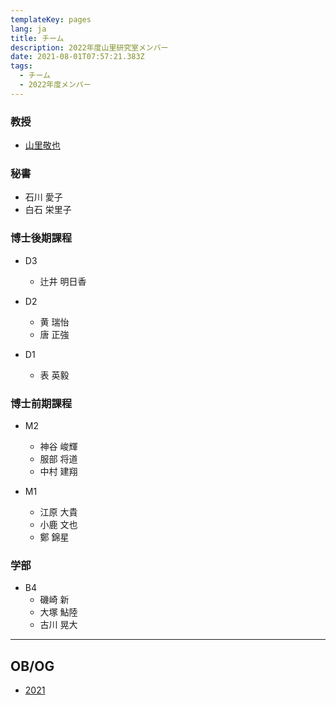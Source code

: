 ```yaml
---
templateKey: pages
lang: ja
title: チーム
description: 2022年度山里研究室メンバー
date: 2021-08-01T07:57:21.383Z
tags:
  - チーム
  - 2022年度メンバー
---
```


### 教授

- [山里敬也](/en/team/Takaya-Yamazato/)

### 秘書

- 石川 愛子
- 白石 栄里子

### 博士後期課程

- D3

  - 辻井 明日香

- D2

  - 黄 瑞怡
  - 唐 正強

- D1

  - 表 英毅

### 博士前期課程

- M2

  - 神谷 峻輝
  - 服部 将道
  - 中村 建翔

- M1
  - 江原 大貴
  - 小鹿 文也
  - 鄭 錦星

### 学部

- B4
  - 磯崎 新
  - 大塚 鮎陸
  - 古川 晃大

<hr />

## OB/OG

- [2021](/team/2021/)
